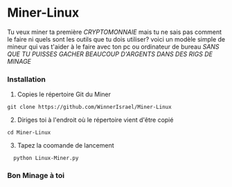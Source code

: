 # Miner-Linux
Tu veux miner ta première *CRYPTOMONNAIE* mais tu ne sais pas comment le faire ni quels sont les outils que tu dois utiliser? voici un modèle simple de mineur qui vas t'aider à le faire avec ton pc ou ordinateur de bureau _SANS QUE TU PUISSES GACHER BEAUCOUP D'ARGENTS DANS DES RIGS DE MINAGE_ 

### Installation

1. Copies le répertoire Git du Miner
```
git clone https://github.com/WinnerIsrael/Miner-Linux
```
2. Diriges toi à l'endroit où le répertoire vient d'être copié

```
cd Miner-Linux

```
3. Tapez la coomande de lancement

 ```
   python Linux-Miner.py

   ```
### Bon Minage à toi
   
